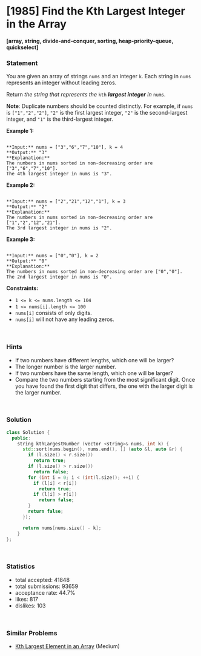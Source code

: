 # [1985] Find the Kth Largest Integer in the Array

**[array, string, divide-and-conquer, sorting, heap-priority-queue, quickselect]**

### Statement

You are given an array of strings `nums` and an integer `k`. Each string in `nums` represents an integer without leading zeros.

Return *the string that represents the* `kth` ***largest integer** in* `nums`.

**Note**: Duplicate numbers should be counted distinctly. For example, if `nums` is `["1","2","2"]`, `"2"` is the first largest integer, `"2"` is the second-largest integer, and `"1"` is the third-largest integer.


**Example 1:**

```

**Input:** nums = ["3","6","7","10"], k = 4
**Output:** "3"
**Explanation:**
The numbers in nums sorted in non-decreasing order are ["3","6","7","10"].
The 4th largest integer in nums is "3".

```

**Example 2:**

```

**Input:** nums = ["2","21","12","1"], k = 3
**Output:** "2"
**Explanation:**
The numbers in nums sorted in non-decreasing order are ["1","2","12","21"].
The 3rd largest integer in nums is "2".

```

**Example 3:**

```

**Input:** nums = ["0","0"], k = 2
**Output:** "0"
**Explanation:**
The numbers in nums sorted in non-decreasing order are ["0","0"].
The 2nd largest integer in nums is "0".

```

**Constraints:**
* `1 <= k <= nums.length <= 104`
* `1 <= nums[i].length <= 100`
* `nums[i]` consists of only digits.
* `nums[i]` will not have any leading zeros.


<br>

### Hints

- If two numbers have different lengths, which one will be larger?
- The longer number is the larger number.
- If two numbers have the same length, which one will be larger?
- Compare the two numbers starting from the most significant digit. Once you have found the first digit that differs, the one with the larger digit is the larger number.

<br>

### Solution

```cpp
class Solution {
  public:
    string kthLargestNumber (vector <string>& nums, int k) {
      std::sort(nums.begin(), nums.end(), [] (auto &l, auto &r) {
        if (l.size() < r.size())
          return true;
        if (l.size() > r.size())
          return false;
        for (int i = 0; i < (int)l.size(); ++i) {
          if (l[i] < r[i])
            return true;
          if (l[i] > r[i])
            return false;
        }
        return false;
      });

      return nums[nums.size() - k];
    }
};
```

<br>

### Statistics

- total accepted: 41848
- total submissions: 93659
- acceptance rate: 44.7%
- likes: 817
- dislikes: 103

<br>

### Similar Problems

- [Kth Largest Element in an Array](https://leetcode.com/problems/kth-largest-element-in-an-array) (Medium)
